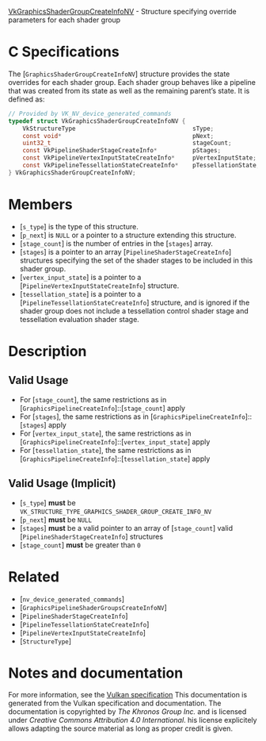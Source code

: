 [VkGraphicsShaderGroupCreateInfoNV](https://www.khronos.org/registry/vulkan/specs/1.3-extensions/man/html/VkGraphicsShaderGroupCreateInfoNV.html) - Structure specifying override parameters for each shader group

# C Specifications
The [`GraphicsShaderGroupCreateInfoNV`] structure provides the state
overrides for each shader group.
Each shader group behaves like a pipeline that was created from its state as
well as the remaining parent’s state.
It is defined as:
```c
// Provided by VK_NV_device_generated_commands
typedef struct VkGraphicsShaderGroupCreateInfoNV {
    VkStructureType                                 sType;
    const void*                                     pNext;
    uint32_t                                        stageCount;
    const VkPipelineShaderStageCreateInfo*          pStages;
    const VkPipelineVertexInputStateCreateInfo*     pVertexInputState;
    const VkPipelineTessellationStateCreateInfo*    pTessellationState;
} VkGraphicsShaderGroupCreateInfoNV;
```

# Members
- [`s_type`] is the type of this structure.
- [`p_next`] is `NULL` or a pointer to a structure extending this structure.
- [`stage_count`] is the number of entries in the [`stages`] array.
- [`stages`] is a pointer to an array [`PipelineShaderStageCreateInfo`] structures specifying the set of the shader stages to be included in this shader group.
- [`vertex_input_state`] is a pointer to a [`PipelineVertexInputStateCreateInfo`] structure.
- [`tessellation_state`] is a pointer to a [`PipelineTessellationStateCreateInfo`] structure, and is ignored if the shader group does not include a tessellation control shader stage and tessellation evaluation shader stage.

# Description
## Valid Usage
-    For [`stage_count`], the same restrictions as in [`GraphicsPipelineCreateInfo`]::[`stage_count`] apply
-    For [`stages`], the same restrictions as in [`GraphicsPipelineCreateInfo`]::[`stages`] apply
-    For [`vertex_input_state`], the same restrictions as in [`GraphicsPipelineCreateInfo`]::[`vertex_input_state`] apply
-    For [`tessellation_state`], the same restrictions as in [`GraphicsPipelineCreateInfo`]::[`tessellation_state`] apply

## Valid Usage (Implicit)
-  [`s_type`] **must**  be `VK_STRUCTURE_TYPE_GRAPHICS_SHADER_GROUP_CREATE_INFO_NV`
-  [`p_next`] **must**  be `NULL`
-  [`stages`] **must**  be a valid pointer to an array of [`stage_count`] valid [`PipelineShaderStageCreateInfo`] structures
-  [`stage_count`] **must**  be greater than `0`

# Related
- [`nv_device_generated_commands`]
- [`GraphicsPipelineShaderGroupsCreateInfoNV`]
- [`PipelineShaderStageCreateInfo`]
- [`PipelineTessellationStateCreateInfo`]
- [`PipelineVertexInputStateCreateInfo`]
- [`StructureType`]

# Notes and documentation
For more information, see the [Vulkan specification](https://www.khronos.org/registry/vulkan/specs/1.3-extensions/html/vkspec.html)
This documentation is generated from the Vulkan specification and documentation.
The documentation is copyrighted by *The Khronos Group Inc.* and is licensed under *Creative Commons Attribution 4.0 International*.
his license explicitely allows adapting the source material as long as proper credit is given.
        